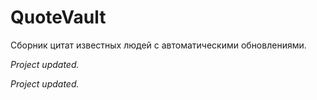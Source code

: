 # QuoteVault
Сборник цитат известных людей с автоматическими обновлениями.

_Project updated._

_Project updated._
